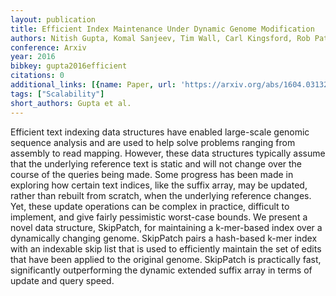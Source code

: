 ```yaml
---
layout: publication
title: Efficient Index Maintenance Under Dynamic Genome Modification
authors: Nitish Gupta, Komal Sanjeev, Tim Wall, Carl Kingsford, Rob Patro
conference: Arxiv
year: 2016
bibkey: gupta2016efficient
citations: 0
additional_links: [{name: Paper, url: 'https://arxiv.org/abs/1604.03132'}]
tags: ["Scalability"]
short_authors: Gupta et al.
---
```

Efficient text indexing data structures have enabled large-scale genomic
sequence analysis and are used to help solve problems ranging from assembly to
read mapping. However, these data structures typically assume that the
underlying reference text is static and will not change over the course of the
queries being made. Some progress has been made in exploring how certain text
indices, like the suffix array, may be updated, rather than rebuilt from
scratch, when the underlying reference changes. Yet, these update operations
can be complex in practice, difficult to implement, and give fairly pessimistic
worst-case bounds. We present a novel data structure, SkipPatch, for
maintaining a k-mer-based index over a dynamically changing genome. SkipPatch
pairs a hash-based k-mer index with an indexable skip list that is used to
efficiently maintain the set of edits that have been applied to the original
genome. SkipPatch is practically fast, significantly outperforming the dynamic
extended suffix array in terms of update and query speed.